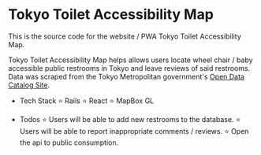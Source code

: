 # Tokyo Toilet Accessibility Map

This is the source code for the website / PWA Tokyo Toilet Accessibility Map.

Tokyo Toilet Accessibility Map helps allows users locate wheel chair / baby accessible public restrooms in Tokyo and leave reviews of said restrooms. Data was scraped from the Tokyo Metropolitan government's <a href="https://portal.data.metro.tokyo.lg.jp/">Open Data Catalog Site</a>.

- Tech Stack
  ⭐️ Rails
  ⭐️ React
  ⭐️ MapBox GL

- Todos
  ⭐️ Users will be able to add new restrooms to the database.
  ⭐️ Users will be able to report inappropriate comments / reviews.
  ⭐️ Open the api to public consumption.
